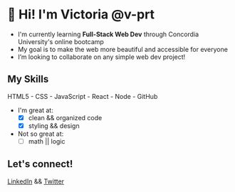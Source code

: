 # 👋 Hi! I'm Victoria @v-prt

- I'm currently learning **Full-Stack Web Dev** through Concordia University's online bootcamp
- My goal is to make the web more beautiful and accessible for everyone
- I’m looking to collaborate on any simple web dev project!

## My Skills
HTML5 - CSS - JavaScript - React - Node - GitHub
- I'm great at:
  - [x] clean && organized code
  - [x] styling && design
- Not so great at:
  - [ ] math || logic

## Let's connect!
[LinkedIn](https://www.linkedin.com/in/victoria-peart/) && [Twitter](https://twitter.com/vikki_peart)
